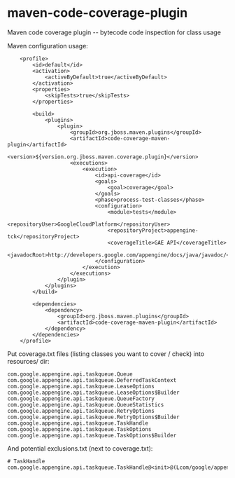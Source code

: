 # maven-code-coverage-plugin
Maven code coverage plugin -- bytecode code inspection for class usage

Maven configuration usage:

        <profile>
            <id>default</id>
            <activation>
                <activeByDefault>true</activeByDefault>
            </activation>
            <properties>
                <skipTests>true</skipTests>
            </properties>

            <build>
                <plugins>
                    <plugin>
                        <groupId>org.jboss.maven.plugins</groupId>
                        <artifactId>code-coverage-maven-plugin</artifactId>
                        <version>${version.org.jboss.maven.coverage.plugin}</version>
                        <executions>
                            <execution>
                                <id>api-coverage</id>
                                <goals>
                                    <goal>coverage</goal>
                                </goals>
                                <phase>process-test-classes</phase>
                                <configuration>
                                    <module>tests</module>
                                    <repositoryUser>GoogleCloudPlatform</repositoryUser>
                                    <repositoryProject>appengine-tck</repositoryProject>
                                    <coverageTitle>GAE API</coverageTitle>
                                    <javadocRoot>http://developers.google.com/appengine/docs/java/javadoc/</javadocRoot>
                                </configuration>
                            </execution>
                        </executions>
                    </plugin>
                </plugins>
            </build>

            <dependencies>
                <dependency>
                    <groupId>org.jboss.maven.plugins</groupId>
                    <artifactId>code-coverage-maven-plugin</artifactId>
                </dependency>
            </dependencies>
        </profile>

Put coverage.txt files (listing classes you want to cover / check) into resources/ dir:

    com.google.appengine.api.taskqueue.Queue
    com.google.appengine.api.taskqueue.DeferredTaskContext
    com.google.appengine.api.taskqueue.LeaseOptions
    com.google.appengine.api.taskqueue.LeaseOptions$Builder
    com.google.appengine.api.taskqueue.QueueFactory
    com.google.appengine.api.taskqueue.QueueStatistics
    com.google.appengine.api.taskqueue.RetryOptions
    com.google.appengine.api.taskqueue.RetryOptions$Builder
    com.google.appengine.api.taskqueue.TaskHandle
    com.google.appengine.api.taskqueue.TaskOptions
    com.google.appengine.api.taskqueue.TaskOptions$Builder

And potential exclusions.txt (next to coverage.txt):

    # TaskHandle
    com.google.appengine.api.taskqueue.TaskHandle@<init>@(Lcom/google/appengine/api/taskqueue/TaskOptions;Ljava/lang/String;)V
